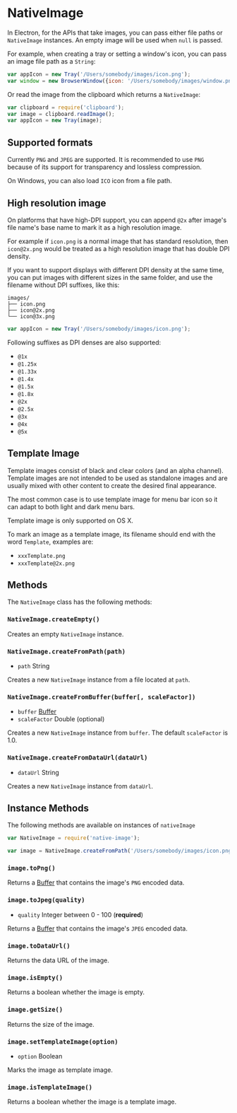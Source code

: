 # NativeImage

In Electron, for the APIs that take images, you can pass either file paths or
`NativeImage` instances. An empty image will be used when `null` is passed.

For example, when creating a tray or setting a window's icon, you can pass an
image file path as a `String`:

```javascript
var appIcon = new Tray('/Users/somebody/images/icon.png');
var window = new BrowserWindow({icon: '/Users/somebody/images/window.png'});
```

Or read the image from the clipboard which returns a `NativeImage`:

```javascript
var clipboard = require('clipboard');
var image = clipboard.readImage();
var appIcon = new Tray(image);
```

## Supported formats

Currently `PNG` and `JPEG` are supported. It is recommended to use `PNG` because
of its support for transparency and lossless compression.

On Windows, you can also load `ICO` icon from a file path.

## High resolution image

On platforms that have high-DPI support, you can append `@2x` after image's
file name's base name to mark it as a high resolution image.

For example if `icon.png` is a normal image that has standard resolution, then
`icon@2x.png` would be treated as a high resolution image that has double DPI
density.

If you want to support displays with different DPI density at the same time, you
can put images with different sizes in the same folder, and use the filename
without DPI suffixes, like this:

```text
images/
├── icon.png
├── icon@2x.png
└── icon@3x.png
```


```javascript
var appIcon = new Tray('/Users/somebody/images/icon.png');
```

Following suffixes as DPI denses are also supported:

* `@1x`
* `@1.25x`
* `@1.33x`
* `@1.4x`
* `@1.5x`
* `@1.8x`
* `@2x`
* `@2.5x`
* `@3x`
* `@4x`
* `@5x`

## Template Image

Template images consist of black and clear colors (and an alpha channel).
Template images are not intended to be used as standalone images and are usually
mixed with other content to create the desired final appearance.

The most common case is to use template image for menu bar icon so it can adapt
to both light and dark menu bars.

Template image is only supported on OS X.

To mark an image as a template image, its filename should end with the word
`Template`, examples are:

* `xxxTemplate.png`
* `xxxTemplate@2x.png`

## Methods

The `NativeImage` class has the following methods:

### `NativeImage.createEmpty()`

Creates an empty `NativeImage` instance.

### `NativeImage.createFromPath(path)`

* `path` String

Creates a new `NativeImage` instance from a file located at `path`.

### `NativeImage.createFromBuffer(buffer[, scaleFactor])`

* `buffer` [Buffer][buffer]
* `scaleFactor` Double (optional)

Creates a new `NativeImage` instance from `buffer`. The default `scaleFactor` is
1.0.

### `NativeImage.createFromDataUrl(dataUrl)`

* `dataUrl` String

Creates a new `NativeImage` instance from `dataUrl`.

## Instance Methods

The following methods are available on instances of `nativeImage`

```javascript
var NativeImage = require('native-image');

var image = NativeImage.createFromPath('/Users/somebody/images/icon.png');
```

### `image.toPng()`

Returns a [Buffer][buffer] that contains the image's `PNG` encoded data.

### `image.toJpeg(quality)`

* `quality` Integer between 0 - 100 (**required**)

Returns a [Buffer][buffer] that contains the image's `JPEG` encoded data.

### `image.toDataUrl()`

Returns the data URL of the image.

### `image.isEmpty()`

Returns a boolean whether the image is empty.

### `image.getSize()`

Returns the size of the image.

[buffer]: https://iojs.org/api/buffer.html#buffer_class_buffer

### `image.setTemplateImage(option)`

* `option` Boolean

Marks the image as template image.

### `image.isTemplateImage()`

Returns a boolean whether the image is a template image.
